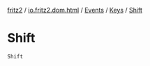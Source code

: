 [fritz2](../../../index.md) / [io.fritz2.dom.html](../../index.md) / [Events](../index.md) / [Keys](index.md) / [Shift](./-shift.md)

# Shift

`Shift`